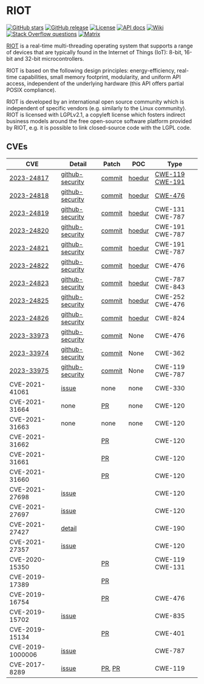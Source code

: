 # RIOT

<a href="https://github.com/RIOT-OS/RIOT" target="_blank" rel="noopener noreferrer"><img src="https://img.shields.io/github/stars/RIOT-OS/RIOT.svg" alt="GitHub stars"></a> [![GitHub release][release-badge]][release-link] [![License][license-badge]][license-link] [![API docs][api-badge]][api-link] [![Wiki][wiki-badge]][wiki-link] [![Stack Overflow questions][stackoverflow-badge]][stackoverflow-link] [![Matrix][matrix-badge]][matrix-link]

[RIOT](https://github.com/RIOT-OS/RIOT) is a real-time multi-threading operating system that supports a range of devices that are typically found in the Internet of Things (IoT): 8-bit, 16-bit and 32-bit microcontrollers.

RIOT is based on the following design principles: energy-efficiency, real-time capabilities, small memory footprint, modularity, and uniform API access, independent of the underlying hardware (this API offers partial POSIX compliance).

RIOT is developed by an international open source community which is independent of specific vendors (e.g. similarly to the Linux community). RIOT is licensed with LGPLv2.1, a copyleft license which fosters indirect business models around the free open-source software platform provided by RIOT, e.g. it is possible to link closed-source code with the LGPL code.

## CVEs 


| CVE                                                          | Detail                                                       | Patch                                                        | POC                                                          | Type           |
| ------------------------------------------------------------ | ------------------------------------------------------------ | ------------------------------------------------------------ | ------------------------------------------------------------ | -------------- |
| [2023-24817](https://www.cve.org/CVERecord?id=CVE-2023-24817) | [github-security](https://github.com/RIOT-OS/RIOT/security/advisories/GHSA-xjgw-7638-29g5) | [commit](https://github.com/RIOT-OS/RIOT/commit/34dc1757f5621be48e226cfebb2f4c63505b5360) | [hoedur](https://github.com/fuzzware-fuzzer/hoedur-experiments/tree/main/04-prev-unknown-vulns/results/bug-reproducers/hoedur/Hoedur/riot/CVE-2023-24817/new-Bug-CVE-2023-24817) | [CWE-119](https://cwe.mitre.org/data/definitions/119.html) [CWE-191](https://cwe.mitre.org/data/definitions/191.html) |
| [2023-24818](https://www.cve.org/CVERecord?id=CVE-2023-24818) | [github-security](https://github.com/RIOT-OS/RIOT/security/advisories/GHSA-69h9-vj5r-xcg6) | [commit](https://github.com/RIOT-OS/RIOT/pull/18820/commits/f4fb746d1acaacc962daeed3aa71aadfe307d20e) | [hoedur](https://github.com/fuzzware-fuzzer/hoedur-experiments/tree/main/04-prev-unknown-vulns/results/bug-reproducers/hoedur/Hoedur/riot/CVE-2023-24818/new-Bug-CVE-2023-24818) | [CWE-476](https://cwe.mitre.org/data/definitions/476.html) |
| [2023-24819](https://www.cve.org/CVERecord?id=CVE-2023-24819) | [github-security](https://github.com/RIOT-OS/RIOT/security/advisories/GHSA-fv97-2448-gcf6) | [commit](https://github.com/RIOT-OS/RIOT/pull/18817/commits/73615161c01fcfbbc7216cf502cabb12c1598ee4) | [hoedur](https://github.com/fuzzware-fuzzer/hoedur-experiments/tree/main/04-prev-unknown-vulns/results/bug-reproducers/hoedur/Hoedur/riot/CVE-2023-24819/new-Bug-CVE-2023-24819) | CWE-131 CWE-787 |
| [2023-24820](https://www.cve.org/CVERecord?id=CVE-2023-24820) | [github-security](https://github.com/RIOT-OS/RIOT/security/advisories/GHSA-vpx8-h94p-9vrj) | [commit](https://github.com/RIOT-OS/RIOT/pull/18817/commits/2709fbd827b688fe62df2c77c316914f4a3a6d4a) | [hoedur](https://github.com/fuzzware-fuzzer/hoedur-experiments/blob/main/04-prev-unknown-vulns/results/bug-reproducers/hoedur/Hoedur/riot/CVE-2023-24820/new-Bug-CVE-2023-24820) | CWE-191 CWE-787 |
| [2023-24821](https://www.cve.org/CVERecord?id=CVE-2023-24821) | [github-security](https://github.com/RIOT-OS/RIOT/security/advisories/GHSA-2fpr-82xr-p887) | [commit](https://github.com/RIOT-OS/RIOT/pull/18817/commits/9728f727e75d7d78dbfb5918e0de1b938b7b6d2c) | [hoedur](https://github.com/fuzzware-fuzzer/hoedur-experiments/blob/main/04-prev-unknown-vulns/results/bug-reproducers/hoedur/Hoedur/riot/CVE-2023-24821/new-Bug-CVE-2023-24821) | CWE-191 CWE-787 |
| [2023-24822](https://www.cve.org/CVERecord?id=CVE-2023-24822) | [github-security](https://github.com/RIOT-OS/RIOT/security/advisories/GHSA-8x69-5fhj-72wh) | [commit](https://github.com/RIOT-OS/RIOT/pull/18817/commits/639c04325de4ceb9d444955f4927bfae95843a39) | [hoedur](https://github.com/fuzzware-fuzzer/hoedur-experiments/blob/main/04-prev-unknown-vulns/results/bug-reproducers/hoedur/Hoedur/riot/CVE-2023-24822/new-Bug-CVE-2023-24822) | CWE-476 |
| [2023-24823](https://www.cve.org/CVERecord?id=CVE-2023-24823) | [github-security](https://github.com/RIOT-OS/RIOT/security/advisories/GHSA-jwmv-47p2-hgq2) | [commit](https://github.com/RIOT-OS/RIOT/pull/18817/commits/4a081f86616cb5c9dd0b5d7b286da03285d1652a) | [hoedur](https://github.com/fuzzware-fuzzer/hoedur-experiments/blob/main/04-prev-unknown-vulns/results/bug-reproducers/hoedur/Hoedur/riot/CVE-2023-24823/new-Bug-CVE-2023-24823) | CWE-787 CWE-843 |
| [2023-24825](https://www.cve.org/CVERecord?id=CVE-2023-24825) | [github-security](https://github.com/RIOT-OS/RIOT/security/advisories/GHSA-xqm8-xj74-fjw2) | [commit](https://github.com/RIOT-OS/RIOT/commit/0c522075445a62ce3102e141573ecc2788521897) | [hoedur](https://github.com/fuzzware-fuzzer/hoedur-experiments/tree/main/04-prev-unknown-vulns/results/bug-reproducers/hoedur/Hoedur/riot/CVE-2023-24825/new-Bug-CVE-2023-24825) | CWE-252 CWE-476 |
| [2023-24826](https://www.cve.org/CVERecord?id=CVE-2023-24826) | [github-security](https://github.com/RIOT-OS/RIOT/security/advisories/GHSA-xfj4-9g7w-f4gh) | [commit](https://github.com/RIOT-OS/RIOT/commit/287f030af20e829469cdf740606148018a5a220d) | [hoedur](https://github.com/fuzzware-fuzzer/hoedur-experiments/tree/main/04-prev-unknown-vulns/results/bug-reproducers/hoedur/Hoedur/riot/CVE-2023-24826/new-Bug-CVE-2023-24826) | CWE-824 |
| [2023-33973](https://www.cve.org/CVERecord?id=CVE-2023-33973) | [github-security](https://github.com/RIOT-OS/RIOT/security/advisories/GHSA-r2pv-3jqc-vh7w) | [commit](https://github.com/RIOT-OS/RIOT/commit/c9d7863e5664a169035038628029bb07e090c5ff) | None | CWE-476 |
| [2023-33974](https://www.cve.org/CVERecord?id=CVE-2023-33974) | [github-security](https://github.com/RIOT-OS/RIOT/security/advisories/GHSA-8m3w-mphf-wxm8) | [commit](https://github.com/RIOT-OS/RIOT/commit/31c6191f6196f1a05c9765cffeadba868e3b0723) | None | CWE-362 |
| [2023-33975](https://www.cve.org/CVERecord?id=CVE-2023-33975) | [github-security](https://github.com/RIOT-OS/RIOT/security/advisories/GHSA-f6ff-g7mh-58q4) | [commit](https://github.com/RIOT-OS/RIOT/commit/1aeb90ee5555ae78b567a6365ae4ab71bfd1404b) | None | CWE-119 CWE-787 |
| CVE-2021-41061 | [issue](https://github.com/RIOT-OS/RIOT/issues/16844) | none | none | CWE-330 |
| CVE-2021-31664 | none | [PR](https://github.com/RIOT-OS/RIOT/pull/15345) | none | CWE-120 |
| CVE-2021-31663 | none | none | none | CWE-120 |
| CVE-2021-31662 |  | [PR](https://github.com/RIOT-OS/RIOT/pull/15929) |  | CWE-120 |
| CVE-2021-31661 |  | [PR](https://github.com/RIOT-OS/RIOT/pull/15945) |  | CWE-120 |
| CVE-2021-31660 |  | [PR](https://github.com/RIOT-OS/RIOT/pull/15947) |  | CWE-120 |
| CVE-2021-27698 | [issue](https://github.com/RIOT-OS/RIOT/issues/16085) |  |  | CWE-120 |
| CVE-2021-27697 | [issue](https://github.com/RIOT-OS/RIOT/issues/16062) |  |  | CWE-120 |
| CVE-2021-27427 | [detail](https://nvd.nist.gov/vuln/detail/CVE-2021-27427) |  |  | CWE-190 |
| CVE-2021-27357 | [issue](https://github.com/RIOT-OS/RIOT/issues/16018) |  |  | CWE-120 |
| CVE-2020-15350 |  | [PR](https://github.com/RIOT-OS/RIOT/pull/14400) |  | CWE-119	CWE-131 |
| CVE-2019-17389 |  | [PR](https://github.com/RIOT-OS/RIOT/pull/12382) |  |  |
| CVE-2019-16754 |  | [PR](https://github.com/RIOT-OS/RIOT/pull/12293) |  | CWE-476 |
| CVE-2019-15702 | [issue](https://github.com/RIOT-OS/RIOT/issues/12086) |  |  | CWE-835 |
| CVE-2019-15134 |  | [PR](https://github.com/RIOT-OS/RIOT/pull/12001) |  | CWE-401 |
| CVE-2019-1000006 | [issue](https://github.com/RIOT-OS/RIOT/issues/10739) |  |  | CWE-787 |
| CVE-2017-8289 | [issue](https://github.com/RIOT-OS/RIOT/issues/6840) | [PR](https://github.com/RIOT-OS/RIOT/pull/6961), [PR](https://github.com/RIOT-OS/RIOT/pull/6962) |  | CWE-119 |

[api-badge]: https://img.shields.io/badge/docs-API-informational.svg
[api-link]: https://doc.riot-os.org/
[license-badge]: https://img.shields.io/github/license/RIOT-OS/RIOT
[license-link]: https://github.com/RIOT-OS/RIOT/blob/master/LICENSE
[master-ci-badge]: https://ci.riot-os.org/job/branch/master/badge
[master-ci-link]: https://ci.riot-os.org/details/branch/master
[matrix-badge]: https://img.shields.io/badge/chat-Matrix-brightgreen.svg
[matrix-link]: https://matrix.to/#/#riot-os:matrix.org
[merge-chance-link]: https://merge-chance.info/target?repo=RIOT-OS/RIOT
[release-badge]: https://img.shields.io/github/release/RIOT-OS/RIOT.svg
[release-link]: https://github.com/RIOT-OS/RIOT/releases/latest
[stackoverflow-badge]: https://img.shields.io/badge/stackoverflow-%5Briot--os%5D-yellow
[stackoverflow-link]: https://stackoverflow.com/questions/tagged/riot-os
[twitter-badge]: https://img.shields.io/badge/social-Twitter-informational.svg
[twitter-link]: https://twitter.com/RIOT_OS
[wiki-badge]: https://img.shields.io/badge/docs-Wiki-informational.svg
[wiki-link]: https://github.com/RIOT-OS/RIOT/wiki
